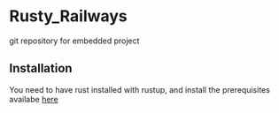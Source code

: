 # Rusty_Railways
git repository for embedded project 

## Installation
You need to have rust installed with rustup, and install the prerequisites availabe [here](https://github.com/esp-rs/esp-idf-template/tree/master#prerequisites)